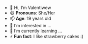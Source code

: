 - 👋 Hi, I’m Valentiwew
- 😄 **Pronouns**: She/Her
- 📫 **Age**: 19 years old
- 👀 I’m interested in ...
- 🌱 I’m currently learning ...
- ⚡ **Fun fact**: I like strawberry cakes :)

<!---
Valentiwew/Valentiwew is a ✨ special ✨ repository because its `README.md` (this file) appears on your GitHub profile.
You can click the Preview link to take a look at your changes.
--->
